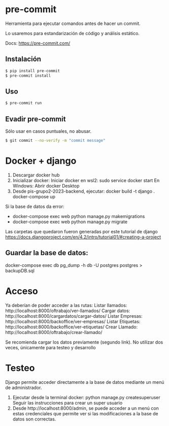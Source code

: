 # pre-commit

Herramienta para ejecutar comandos antes de hacer un commit.

Lo usaremos para estandarización de código y análisis estático.

Docs: https://pre-commit.com/
## Instalación

```bash
$ pip install pre-commit
$ pre-commit install
```
## Uso

```bash
$ pre-commit run
```

## Evadir pre-commit
Sólo usar en casos puntuales, no abusar.
```bash
$ git commit --no-verify -m "commit message"
```


# Docker + django

1. Descargar docker hub
2. Inicializar docker:
	Iniciar docker en wsl2:
	    sudo service docker start
	En Windows:
		Abrir docker Desktop
3. Desde pis-grupo2-2023-backend, ejecutar:
	docker build -t django .
	docker-compose up

Si la base de datos da error:
- docker-compose exec web python manage.py makemigrations
- docker-compose exec web python manage.py migrate

Las carpetas que quedaron fueron generadas por este tutorial de django
https://docs.djangoproject.com/en/4.2/intro/tutorial01/#creating-a-project
## Guardar la base de datos:
docker-compose exec db pg_dump -h db -U postgres postgres > backupDB.sql
# Acceso
Ya deberían de poder acceder a las rutas:
	Listar llamados: http://localhost:8000/oftrabajo/ver-llamados/
	Cargar datos: http://localhost:8000/cargardatos/cargar-datos/
	Listar Empresas: http://localhost:8000/backoffice/ver-empresas/
	Listar Etiquetas: http://localhost:8000/backoffice/ver-etiquetas/
	Crear Llamado: http://localhost:8000/oftrabajo/crear-llamado/

Se recomienda cargar los datos previamente (segundo link). No utilizar dos veces,
únicamente para testeo y desarrollo

# Testeo
Django permite acceder directamente a la base de datos mediante un menú de administrador.
1. Ejecutar desde la terminal docker:
	python manage.py createsuperuser
	Seguir las instrucciones para crear un super usuario
2. Desde http://localhost:8000/admin, se puede acceder a un menú con estas credenciales que permite ver si las modificaciones a la base de datos son correctas.
